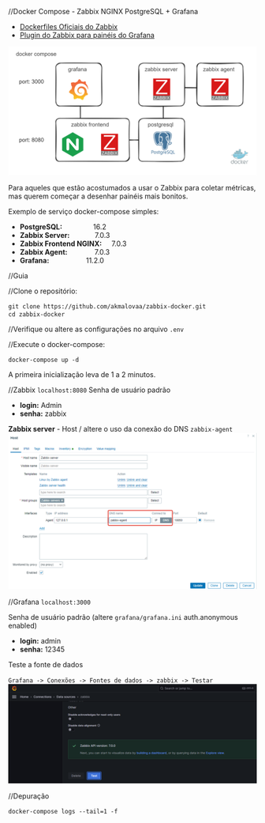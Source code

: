 //Docker Compose - Zabbix NGINX PostgreSQL + Grafana

- [Dockerfiles Oficiais do Zabbix](https://github.com/zabbix/zabbix-docker)
- [Plugin do Zabbix para painéis do Grafana](https://github.com/grafana/grafana-zabbix)

![esquema](./images/scheme.excalidraw.png)

Para aqueles que estão acostumados a usar o Zabbix para coletar métricas, mas querem começar a desenhar painéis mais bonitos.

Exemplo de serviço docker-compose simples:

- **PostgreSQL:**                16.2
- **Zabbix Server:**             7.0.3
- **Zabbix Frontend NGINX:**     7.0.3
- **Zabbix Agent:**              7.0.3
- **Grafana:**                   11.2.0

//Guia

//Clone o repositório:
```
git clone https://github.com/akmalovaa/zabbix-docker.git
cd zabbix-docker
```

//Verifique ou altere as configurações no arquivo `.env`

//Execute o docker-compose:
```
docker-compose up -d
```

A primeira inicialização leva de 1 a 2 minutos.

//Zabbix `localhost:8080`
Senha de usuário padrão 
- **login:** Admin
- **senha:** zabbix


**Zabbix server** - Host / altere o uso da conexão do DNS `zabbix-agent`
![zabbix-agent](./images/zabbix-agent-settings.png)

//Grafana `localhost:3000` 

Senha de usuário padrão (altere `grafana/grafana.ini` auth.anonymous enabled)
- **login:** admin
- **senha:** 12345

Teste a fonte de dados

`Grafana -> Conexões -> Fontes de dados -> zabbix -> Testar`
![zabbix-agent](./images/data-source-test.png)

//Depuração
```
docker-compose logs --tail=1 -f
```
